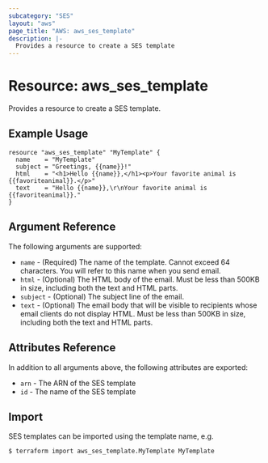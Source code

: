 ```yaml
---
subcategory: "SES"
layout: "aws"
page_title: "AWS: aws_ses_template"
description: |-
  Provides a resource to create a SES template
---
```


# Resource: aws_ses_template

Provides a resource to create a SES template.

## Example Usage

```hcl
resource "aws_ses_template" "MyTemplate" {
  name    = "MyTemplate"
  subject = "Greetings, {{name}}!"
  html    = "<h1>Hello {{name}},</h1><p>Your favorite animal is {{favoriteanimal}}.</p>"
  text    = "Hello {{name}},\r\nYour favorite animal is {{favoriteanimal}}."
}
```

## Argument Reference

The following arguments are supported:

* `name` - (Required) The name of the template. Cannot exceed 64 characters. You will refer to this name when you send email.
* `html` - (Optional) The HTML body of the email. Must be less than 500KB in size, including both the text and HTML parts.
* `subject` - (Optional) The subject line of the email.
* `text` - (Optional) The email body that will be visible to recipients whose email clients do not display HTML. Must be less than 500KB in size, including both the text and HTML parts.

## Attributes Reference

In addition to all arguments above, the following attributes are exported:

* `arn` - The ARN of the SES template
* `id` - The name of the SES template

## Import

SES templates can be imported using the template name, e.g.

```
$ terraform import aws_ses_template.MyTemplate MyTemplate
```

